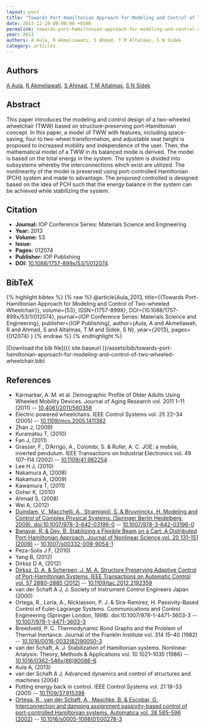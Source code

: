 ```yaml
---
layout: post
title: "Towards Port-Hamiltonian Approach for Modeling and Control of Two-wheeled Wheelchair"
date: 2013-12-20 00:00:00 +0100
permalink: towards-port-hamiltonian-approach-for-modeling-and-control-of-two-wheeled-wheelchair
year: 2013
authors: A Aula, R Akmeliawati, S Ahmad, T M Altalmas, S N Sidek
category: articles
---
```

 
## Authors
[A Aula](authors/a-aula), [R Akmeliawati](authors/r-akmeliawati), [S Ahmad](authors/s-ahmad), [T M Altalmas](authors/t-m-altalmas), [S N Sidek](authors/s-n-sidek)
 
## Abstract
This paper introduces the modeling and control design of a two-wheeled wheelchair (TWW) based on structure-preserving port-Hamiltonian concept. In this paper, a model of TWW with features, including space-saving, four to two-wheel transformation, and adjustable seat height is proposed to increased mobility and independence of the user. Then, the mathematical model of a TWW in its balanced mode is derived. The model is based on the total energy in the system. The system is divided into subsystems whereby the interconnections which exist are utilized. The nonlinearity of the model is preserved using port-controlled Hamiltonian (PCH) system and made to advantage. The proposed controlled is designed based on the idea of PCH such that the energy balance in the system can be achieved while stabilizing the system.
 
## Citation
- **Journal:** IOP Conference Series: Materials Science and Engineering
- **Year:** 2013
- **Volume:** 53
- **Issue:** 
- **Pages:** 012074
- **Publisher:** IOP Publishing
- **DOI:** [10.1088/1757-899x/53/1/012074](https://doi.org/10.1088/1757-899x/53/1/012074)
 
## BibTeX
{% highlight bibtex %}
{% raw %}
@article{Aula_2013,
  title={{Towards Port-Hamiltonian Approach for Modeling and Control of Two-wheeled Wheelchair}},
  volume={53},
  ISSN={1757-899X},
  DOI={10.1088/1757-899x/53/1/012074},
  journal={IOP Conference Series: Materials Science and Engineering},
  publisher={IOP Publishing},
  author={Aula, A and Akmeliawati, R and Ahmad, S and Altalmas, T M and Sidek, S N},
  year={2013},
  pages={012074}
}
{% endraw %}
{% endhighlight %}
 
[Download the bib file]({{ site.baseurl }}/assets/bib/towards-port-hamiltonian-approach-for-modeling-and-control-of-two-wheeled-wheelchair.bib)
 
## References
- Karmarkar, A. M. et al. Demographic Profile of Older Adults Using Wheeled Mobility Devices. Journal of Aging Research vol. 2011 1–11 (2011) -- [10.4061/2011/560358](https://doi.org/10.4061/2011/560358)
- Electric powered wheelchairs. IEEE Control Systems vol. 25 22–34 (2005) -- [10.1109/mcs.2005.1411382](https://doi.org/10.1109/mcs.2005.1411382)
- Zhan J, (2009)
- Kuramatsu T, (2010)
- Fan J, (2011)
- Grasser, F., D’Arrigo, A., Colombi, S. & Rufer, A. C. JOE: a mobile, inverted pendulum. IEEE Transactions on Industrial Electronics vol. 49 107–114 (2002) -- [10.1109/41.982254](https://doi.org/10.1109/41.982254)
- Lee H J, (2010)
- Nakamura A, (2008)
- Nakamura A, (2009)
- Kawamura T, (2011)
- Goher K, (2010)
- Ahmad S, (2008)
- Wei A, (2012)
- [Duindam, V., Macchelli, A., Stramigioli, S. & Bruyninckx, H. Modeling and Control of Complex Physical Systems. (Springer Berlin Heidelberg, 2009). doi:10.1007/978-3-642-03196-0](modeling-and-control-of-complex-physical-systems) -- [10.1007/978-3-642-03196-0](https://doi.org/10.1007/978-3-642-03196-0)
- [Banavar, R. & Dey, B. Stabilizing a Flexible Beam on a Cart: A Distributed Port-Hamiltonian Approach. Journal of Nonlinear Science vol. 20 131–151 (2009)](stabilizing-a-flexible-beam-on-a-cart-a-distributed-port-hamiltonian-approach) -- [10.1007/s00332-009-9054-1](https://doi.org/10.1007/s00332-009-9054-1)
- Peza-Solis J F, (2010)
- Yang B, (2012)
- Dirksz D A, (2012)
- [Dirksz, D. A. & Scherpen, J. M. A. Structure Preserving Adaptive Control of Port-Hamiltonian Systems. IEEE Transactions on Automatic Control vol. 57 2880–2885 (2012)](structure-preserving-adaptive-control-of-port-hamiltonian-systems) -- [10.1109/tac.2012.2192359](https://doi.org/10.1109/tac.2012.2192359)
- van der Schaft A J, J. Society of Instrument Control Engineers Japan (2000)
- Ortega, R., Loría, A., Nicklasson, P. J. & Sira-Ramírez, H. Passivity-Based Control of Euler-Lagrange Systems. Communications and Control Engineering (Springer London, 1998). doi:10.1007/978-1-4471-3603-3 -- [10.1007/978-1-4471-3603-3](https://doi.org/10.1007/978-1-4471-3603-3)
- Breedveld, P. C. Thermodynamic Bond Graphs and the Problem of Thermal Inertance. Journal of the Franklin Institute vol. 314 15–40 (1982) -- [10.1016/0016-0032(82)90050-3](https://doi.org/10.1016/0016-0032(82)90050-3)
- van der Schaft, A. J. Stabilization of Hamiltonian systems. Nonlinear Analysis: Theory, Methods &amp; Applications vol. 10 1021–1035 (1986) -- [10.1016/0362-546x(86)90086-6](https://doi.org/10.1016/0362-546x(86)90086-6)
- Aula A, (2013)
- van der Schaft A J, Advanced dynamics and control of structures and machines (2004)
- Putting energy back in control. IEEE Control Systems vol. 21 18–33 (2001) -- [10.1109/37.915398](https://doi.org/10.1109/37.915398)
- [Ortega, R., van der Schaft, A., Maschke, B. & Escobar, G. Interconnection and damping assignment passivity-based control of port-controlled Hamiltonian systems. Automatica vol. 38 585–596 (2002)](interconnection-and-damping-assignment-passivity-based-control-of-port-controlled-hamiltonian-systems) -- [10.1016/s0005-1098(01)00278-3](https://doi.org/10.1016/s0005-1098(01)00278-3)

